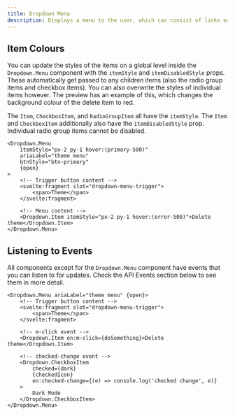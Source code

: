 ```yaml
---
title: Dropdown Menu
description: Displays a menu to the user, which can consist of links or functions, as well as additional sub-menus, triggered by a button.
---
```


## Item Colours

You can update the styles of the items on a global level inside the `Dropdown.Menu` component with the `itemStyle` and `itemDisabledStyle` props. These automatically get passed to any children items (also the radio group items and checkbox items). You can also overwrite the styles of individual items however. The preview has an example of this, which changes the background colour of the delete item to red.

The `Item`, `CheckboxItem`, and `RadioGroupItem` all have the `itemStyle`. The `Item` and `CheckboxItem` additionally also have the `itemDisabledStyle` prop. Individual radio group items cannot be disabled.

```svelte {2, 14} /itemStyle/#prop
<Dropdown.Menu
	itemStyle="px-2 py-1 hover:(primary-500)"
	ariaLabel="theme menu"
	btnStyle="btn-primary"
	{open}
>
	<!-- Trigger button content -->
	<svelte:fragment slot="dropdown-menu-trigger">
		<span>Theme</span>
	</svelte:fragment>

	<!-- Menu content -->
	<Dropdown.Item itemStyle="px-2 py-1 hover:(error-500)">Delete theme</Dropdown.Item>
</Dropdown.Menu>
```

## Listening to Events

All components except for the `Dropdown.Menu` component have events that you can listen to for updates. Check the API Events section below to see them in more detail.

```svelte {12, 21} /on:m-click/#prop /on:checked-change/#prop
<Dropdown.Menu ariaLabel="theme menu" {open}>
	<!-- Trigger button content -->
	<svelte:fragment slot="dropdown-menu-trigger">
		<span>Theme</span>
	</svelte:fragment>

	<!-- m-click event -->
	<Dropdown.Item on:m-click={doSomething}>Delete theme</Dropdown.Item>

	<!-- checked-change event -->
	<Dropdown.CheckboxItem
		checked={dark}
		{checkedIcon}
		on:checked-change={(e) => console.log('checked change', e)}
	>
		Dark Mode
	</Dropdown.CheckboxItem>
</Dropdown.Menu>
```
